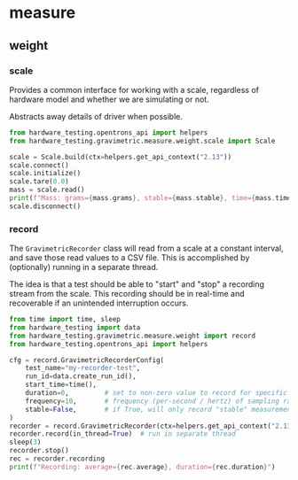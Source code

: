 # measure

## weight

### scale

Provides a common interface for working with a scale, regardless of hardware model and whether we are simulating or not.

Abstracts away details of driver when possible.

```python
from hardware_testing.opentrons_api import helpers
from hardware_testing.gravimetric.measure.weight.scale import Scale

scale = Scale.build(ctx=helpers.get_api_context("2.13"))
scale.connect()
scale.initialize()
scale.tare(0.0)
mass = scale.read()
print(f"Mass: grams={mass.grams}, stable={mass.stable}, time={mass.time}")
scale.disconnect()
```

### record

The `GravimetricRecorder` class will read from a scale at a constant interval, and save those read values to a CSV file. This is accomplished by (optionally) running in a separate thread.

The idea is that a test should be able to "start" and "stop" a recording stream from the scale. This recording should be in real-time and recoverable if an unintended interruption occurs.

```python
from time import time, sleep
from hardware_testing import data
from hardware_testing.gravimetric.measure.weight import record
from hardware_testing.opentrons_api import helpers

cfg = record.GravimetricRecorderConfig(
    test_name="my-recorder-test",
    run_id=data.create_run_id(),
    start_time=time(),
    duration=0,         # set to non-zero value to record for specific length of time
    frequency=10,       # frequency (per-second / hertz) of sampling rate
    stable=False,       # if True, will only record "stable" measurements
)
recorder = record.GravimetricRecorder(ctx=helpers.get_api_context("2.13"), cfg=cfg)
recorder.record(in_thread=True)  # run in separate thread
sleep(3)
recorder.stop()
rec = recorder.recording
print(f"Recording: average={rec.average}, duration={rec.duration}")
```
